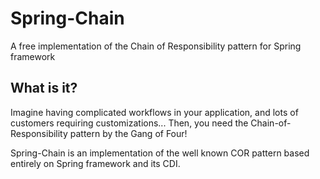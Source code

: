 # Spring-Chain
A free implementation of the Chain of Responsibility pattern for Spring framework

## What is it?

Imagine having complicated workflows in your application, and lots of customers requiring customizations... Then, you need 
the Chain-of-Responsibility pattern by the Gang of Four! 

Spring-Chain is an implementation of the well known COR pattern based entirely on Spring framework and its CDI.

